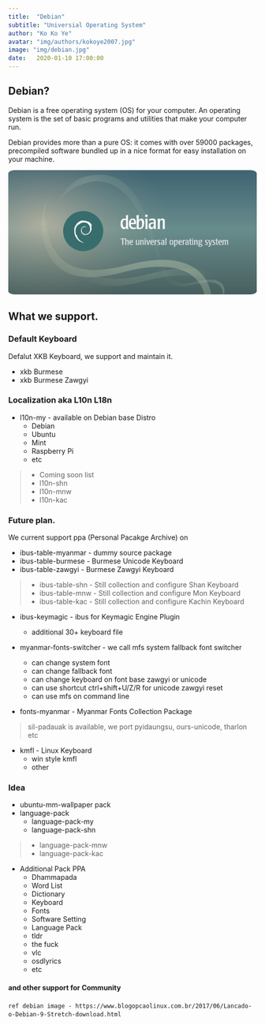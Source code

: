```yaml
---
title:  "Debian"
subtitle: "Universial Operating System"
author: "Ko Ko Ye"
avatar: "img/authors/kokoye2007.jpg"
image: "img/debian.jpg"
date:   2020-01-10 17:00:00
---
```


## Debian?

Debian is a free operating system (OS) for your computer. An operating system is the set of basic programs and utilities that make your computer run.

Debian provides more than a pure OS: it comes with over 59000 packages, precompiled software bundled up in a nice format for easy installation on your machine. 

![](./img/debian-1.png)

## What we support.

### Default Keyboard 

Defalut XKB Keyboard, we support and maintain it. 

- xkb Burmese 
- xkb Burmese Zawgyi 

### Localization aka L10n L18n 
- l10n-my  - available on Debian base Distro 
	- Debian
	- Ubuntu
	- Mint
	- Raspberry Pi
	- etc 
>- Coming soon list
>- l10n-shn
>- l10n-mnw
>- l10n-kac

### Future plan.

We current support ppa (Personal Pacakge Archive) on 

- ibus-table-myanmar - dummy source package
 - ibus-table-burmese - Burmese Unicode Keyboard
 - ibus-table-zawgyi - Burmese Zawgyi Keyboard
> - ibus-table-shn - Still collection and configure Shan Keyboard
> - ibus-table-mnw - Still collection and configure Mon Keyboard
> - ibus-table-kac - Still collection and configure Kachin Keyboard

- ibus-keymagic - ibus for Keymagic Engine Plugin
	- additional 30+ keyboard file 

- myanmar-fonts-switcher - we call mfs system fallback font switcher 
	- can change system font
	- can change fallback font
	- can change keyboard on font base zawgyi or unicode
	- can use shortcut ctrl+shift+U/Z/R for unicode zawgyi reset
	- can use mfs on command line
- fonts-myanmar - Myanmar Fonts Collection Package
> sil-padauak is available, we port pyidaungsu, ours-unicode, tharlon etc
- kmfl - Linux Keyboard 
	- win style kmfl
	- other  
### Idea
- ubuntu-mm-wallpaper pack
- language-pack 
	- language-pack-my
	- language-pack-shn
>	- language-pack-mnw 
> - language-pack-kac
- Additional Pack PPA
	- Dhammapada 
	- Word List 
	- Dictionary 
	- Keyboard
	- Fonts
	- Software Setting
	- Language Pack 
	- tldr
	- the fuck
	- vlc 
	- osdlyrics
	- etc

#### and other support for Community 

``` ref debian image - https://www.blogopcaolinux.com.br/2017/06/Lancado-o-Debian-9-Stretch-download.html ```
